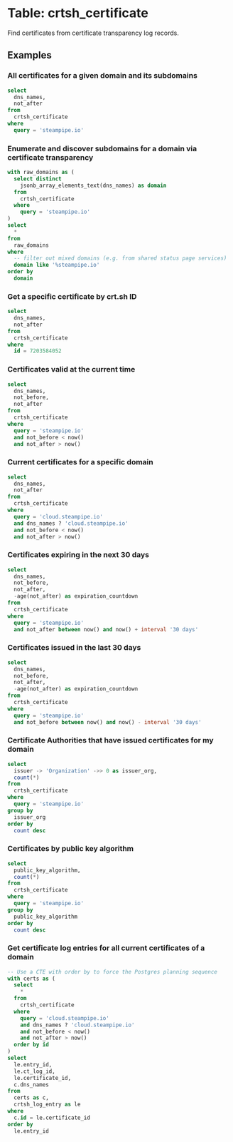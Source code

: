 # Table: crtsh_certificate

Find certificates from certificate transparency log records.

## Examples

### All certificates for a given domain and its subdomains

```sql
select
  dns_names,
  not_after
from
  crtsh_certificate
where
  query = 'steampipe.io'
```

### Enumerate and discover subdomains for a domain via certificate transparency

```sql
with raw_domains as (
  select distinct
    jsonb_array_elements_text(dns_names) as domain
  from
    crtsh_certificate
  where
    query = 'steampipe.io'
)
select
  *
from
  raw_domains
where
  -- filter out mixed domains (e.g. from shared status page services)
  domain like '%steampipe.io'
order by
  domain
```

### Get a specific certificate by crt.sh ID

```sql
select
  dns_names,
  not_after
from
  crtsh_certificate
where
  id = 7203584052
```

### Certificates valid at the current time

```sql
select
  dns_names,
  not_before,
  not_after
from
  crtsh_certificate
where
  query = 'steampipe.io'
  and not_before < now()
  and not_after > now()
```

### Current certificates for a specific domain

```sql
select
  dns_names,
  not_after
from
  crtsh_certificate
where
  query = 'cloud.steampipe.io'
  and dns_names ? 'cloud.steampipe.io'
  and not_before < now()
  and not_after > now()
```

### Certificates expiring in the next 30 days

```sql
select
  dns_names,
  not_before,
  not_after,
  -age(not_after) as expiration_countdown
from
  crtsh_certificate
where
  query = 'steampipe.io'
  and not_after between now() and now() + interval '30 days'
```

### Certificates issued in the last 30 days

```sql
select
  dns_names,
  not_before,
  not_after,
  -age(not_after) as expiration_countdown
from
  crtsh_certificate
where
  query = 'steampipe.io'
  and not_before between now() and now() - interval '30 days'
```

### Certificate Authorities that have issued certificates for my domain

```sql
select
  issuer -> 'Organization' ->> 0 as issuer_org,
  count(*)
from
  crtsh_certificate
where
  query = 'steampipe.io'
group by
  issuer_org
order by
  count desc
```

### Certificates by public key algorithm

```sql
select
  public_key_algorithm,
  count(*)
from
  crtsh_certificate
where
  query = 'steampipe.io'
group by
  public_key_algorithm
order by
  count desc
```

### Get certificate log entries for all current certificates of a domain

```sql
-- Use a CTE with order by to force the Postgres planning sequence
with certs as (
  select
    *
  from
    crtsh_certificate
  where
    query = 'cloud.steampipe.io'
    and dns_names ? 'cloud.steampipe.io'
    and not_before < now()
    and not_after > now()
  order by id
)
select
  le.entry_id,
  le.ct_log_id,
  le.certificate_id,
  c.dns_names
from
  certs as c,
  crtsh_log_entry as le
where
  c.id = le.certificate_id
order by
  le.entry_id
```
